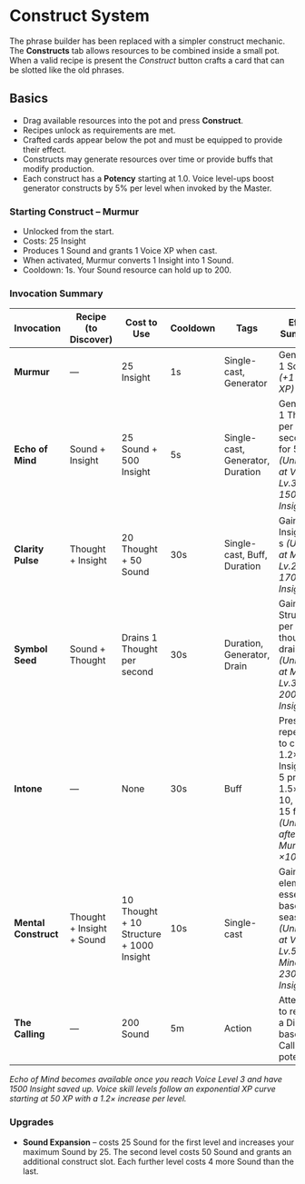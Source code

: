 # Construct System

The phrase builder has been replaced with a simpler construct mechanic. The **Constructs** tab allows resources to be combined inside a small pot. When a valid recipe is present the *Construct* button crafts a card that can be slotted like the old phrases.

## Basics

- Drag available resources into the pot and press **Construct**.
- Recipes unlock as requirements are met.
- Crafted cards appear below the pot and must be equipped to provide their effect.
- Constructs may generate resources over time or provide buffs that modify production.
- Each construct has a **Potency** starting at 1.0. Voice level-ups boost generator constructs by 5% per level when invoked by the Master.

### Starting Construct – Murmur

- Unlocked from the start.
- Costs: 25 Insight
- Produces 1 Sound and grants 1 Voice XP when cast.
- When activated, Murmur converts 1 Insight into 1 Sound.
- Cooldown: 1s. Your Sound resource can hold up to 200.

### Invocation Summary

| Invocation           | Recipe (to Discover)      | Cost to Use                                   | Cooldown | Tags                                | Effect Summary                                        |
| -------------------- | ------------------------- | -------------------------------------------- | -------- | ----------------------------------- | ----------------------------------------------------- |
| **Murmur**           | —                         | 25 Insight                   | 1s       | Single-cast, Generator             | Generates 1 Sound *(+1 Voice XP)*                     |
| **Echo of Mind**     | Sound + Insight           | 25 Sound + 500 Insight                   | 5s       | Single-cast, Generator, Duration   | Generates 1 Thought per second for 5s *(Unlocks at Voice Lv.3, 1500 Insight)* |
| **Clarity Pulse**    | Thought + Insight         | 20 Thought + 50 Sound                   | 30s      | Single-cast, Buff, Duration        | Gain 1% Insight per s *(Unlocks at Mind Lv.2, 1700 Insight)* |
| **Symbol Seed**      | Sound + Thought           | Drains 1 Thought per second                   | 30s      | Duration, Generator, Drain         | Gain 0.1 Structure per thought drained *(Unlocks at Mind Lv.3, 2000 Insight)* |
| **Intone**           | —                         | None                                          | 30s      | Buff                               | Press repeatedly to charge; 1.2× Insight at 5 presses, 1.5× at 10, 2× at 15 for 30s *(Unlocked after Murmur ×10)* |
| **Mental Construct** | Thought + Insight + Sound | 10 Thought + 10 Structure + 1000 Insight      | 10s      | Single-cast                        | Gain 0.1 elemental essence based on season *(Unlocks at Voice Lv.5 & Mind Lv.5, 2300 Insight)* |
| **The Calling**     | —                         | 200 Sound                                    | 5m       | Action                               | Attempts to recruit a Disciple based on Calling potency |

*Echo of Mind becomes available once you reach Voice Level 3 and have 1500 Insight saved up.*
*Voice skill levels follow an exponential XP curve starting at 50 XP with a 1.2× increase per level.*

### Upgrades

- **Sound Expansion** – costs 25 Sound for the first level and increases your maximum Sound by 25. The second level costs 50 Sound and grants an additional construct slot. Each further level costs 4 more Sound than the last.
